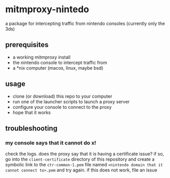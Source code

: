 # mitmproxy-nintedo

a package for intercepting traffic from nintendo consoles (currently only the 3ds)

## prerequisites

- a working mitmproxy install
- the nintendo console to intercept traffic from
- a *nix computer (macos, linux, maybe bsd)

## usage

- clone (or download) this repo to your computer
- run one of the launcher scripts to launch a proxy server
- configure your console to connect to the proxy
- hope that it works

## troubleshooting

### my console says that it cannot do x!

check the logs. does the proxy say that it is having a certificate issue?
if so, go into the `client-certificate` directory of this repository and
create a symbolic link to the `ctr-common-1.pem` file named
`<nintendo domain that it cannot connect to>.pem` and try again. if this
does not work, file an issue
